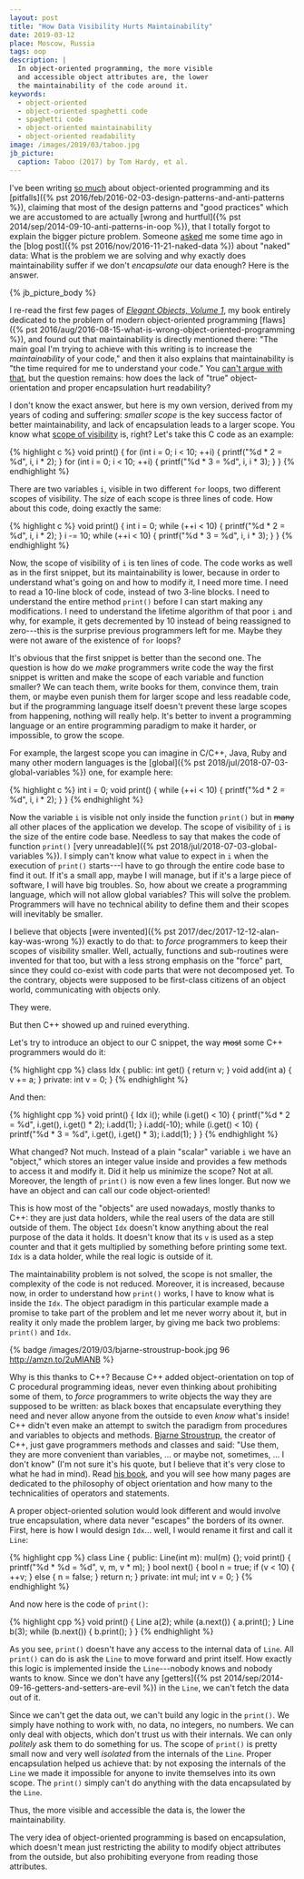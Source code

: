 ```yaml
---
layout: post
title: "How Data Visibility Hurts Maintainability"
date: 2019-03-12
place: Moscow, Russia
tags: oop
description: |
  In object-oriented programming, the more visible
  and accessible object attributes are, the lower
  the maintainability of the code around it.
keywords:
  - object-oriented
  - object-oriented spaghetti code
  - spaghetti code
  - object-oriented maintainability
  - object-oriented readability
image: /images/2019/03/taboo.jpg
jb_picture:
  caption: Taboo (2017) by Tom Hardy, et al.
---
```


I've been writing [so much](/tags/oop.html) about object-oriented programming and its
[pitfalls]({% pst 2016/feb/2016-02-03-design-patterns-and-anti-patterns %}),
claiming that most of the design patterns and "good practices" which we are accustomed to
are actually [wrong and hurtful]({% pst 2014/sep/2014-09-10-anti-patterns-in-oop %}),
that I totally forgot to explain the bigger picture problem.
Someone [asked](https://www.yegor256.com/2016/11/21/naked-data.html#comment-3879044054)
me some time ago in the [blog post]({% pst 2016/nov/2016-11-21-naked-data %})
about "naked" data: What is the problem we are solving and why exactly does maintainability
suffer if we don't _encapsulate_ our data enough? Here is the answer.

<!--more-->

{% jb_picture_body %}

I re-read the first few pages of [_Elegant Objects, Volume 1_](/elegant-objects.html),
my book entirely dedicated to the problem of modern object-oriented programming
[flaws]({% pst 2016/aug/2016-08-15-what-is-wrong-object-oriented-programming %}),
and found out that maintainability is directly mentioned there:
"The main goal I'm trying to achieve with this writing is to
increase the _maintainability_ of your code," and then it also explains
that maintainability is "the time required for me to understand your code." You
[can't argue with that](https://softwareengineering.stackexchange.com/questions/141005),
but the question remains: how does the lack of "true" object-orientation and proper encapsulation
hurt readability?

I don't know the exact answer, but here is my own version, derived from
my years of coding and suffering: _smaller scope_ is the key success factor of
better maintainability, and lack of encapsulation leads to a larger scope. You know what
[scope of visibility](https://en.wikipedia.org/wiki/Scope_%28computer_science%29)
is, right? Let's take this C code as an example:

{% highlight c %}
void print() {
  for (int i = 0; i < 10; ++i) {
    printf("%d * 2 = %d", i, i * 2);
  }
  for (int i = 0; i < 10; ++i) {
    printf("%d * 3 = %d", i, i * 3);
  }
}
{% endhighlight %}

There are two variables `i`, visible in two different `for` loops, two
different scopes of visibility. The _size_ of each scope is three lines of code.
How about this code, doing exactly the same:

{% highlight c %}
void print() {
  int i = 0;
  while (++i < 10) {
    printf("%d * 2 = %d", i, i * 2);
  }
  i -= 10;
  while (++i < 10) {
    printf("%d * 3 = %d", i, i * 3);
  }
}
{% endhighlight %}

Now, the scope of visibility of `i` is ten lines of code. The code works as well
as in the first snippet, but its maintainability is lower, because in order
to understand what's going on and how to modify it, I need more time. I need
to read a 10-line block of code, instead of two 3-line blocks.
I need to understand the entire method `print()` before I can start making any modifications.
I need to understand the lifetime algorithm of that poor `i` and why,
for example, it gets decremented by 10 instead of being reassigned to zero---this is
the surprise previous programmers left for me. Maybe they were not aware of
the existence of `for` loops?

It's obvious that the first snippet is better than the second one.
The question is how do we _make_ programmers write code the way the first
snippet is written and make the scope of each variable and function smaller?
We can teach them, write books for them, convince them, train them, or maybe
even punish them for larger scope and less readable code, but if the
programming language itself doesn't prevent these large scopes from happening,
nothing will really help. It's better to invent a programming language or
an entire programming paradigm to make it harder, or impossible, to grow the scope.

For example, the largest scope you can imagine in C/C++, Java, Ruby and many other
modern languages is the [global]({% pst 2018/jul/2018-07-03-global-variables %})
one, for example here:

{% highlight c %}
int i = 0;
void print() {
  while (++i < 10) {
    printf("%d * 2 = %d", i, i * 2);
  }
}
{% endhighlight %}

Now the variable `i` is visible not only inside the function `print()` but
in <del>many</del> all other places of the application we develop. The scope
of visibility of `i` is the size of the entire code base. Needless to say that
makes the code of function `print()` [very unreadable]({% pst 2018/jul/2018-07-03-global-variables %}).
I simply can't know what value to expect in `i` when the execution of `print()` starts---I
have to go through the entire code base to find it out. If it's a small app, maybe
I will manage, but if it's a large piece of software, I will have big troubles.
So, how about we create a programming language, which will not allow global
variables? This will solve the problem. Programmers will have no technical
ability to define them and their scopes will inevitably be smaller.

I believe that objects [were invented]({% pst 2017/dec/2017-12-12-alan-kay-was-wrong %})
exactly to do that:
to _force_ programmers to keep their scopes of visibility smaller. Well, actually,
functions and sub-routines were invented for that too, but with a less
strong emphasis on the "force" part, since they could co-exist with code
parts that were not decomposed yet. To the contrary, objects were supposed to be first-class
citizens of an object world, communicating with objects only.

They were.

But then C++ showed up and ruined everything.

Let's try to introduce an object to our C snippet, the way
<del>most</del> some C++ programmers would do it:

{% highlight cpp %}
class Idx {
public:
  int get() { return v; }
  void add(int a) { v += a; }
private:
  int v = 0;
}
{% endhighlight %}

And then:

{% highlight cpp %}
void print() {
  Idx i();
  while (i.get() < 10) {
    printf("%d * 2 = %d", i.get(), i.get() * 2);
    i.add(1);
  }
  i.add(-10);
  while (i.get() < 10) {
    printf("%d * 3 = %d", i.get(), i.get() * 3);
    i.add(1);
  }
}
{% endhighlight %}

What changed? Not much. Instead of a plain "scalar" variable `i` we have
an "object," which stores an integer value inside and provides a few methods
to access it and modify it. Did it help us minimize the scope? Not at all. Moreover,
the length of `print()` is now even a few lines longer. But now we have
an object and can call our code object-oriented!

This is how most of the "objects" are used nowadays, mostly thanks to C++: they are just data holders,
while the real users of the data are still outside of them. The object `Idx`
doesn't know anything about the real purpose of the data it holds. It doesn't
know that its `v` is used as a step counter and that it gets multiplied by
something before printing some text. `Idx` is a data holder, while the real
logic is outside of it.

The maintainability problem is not solved, the scope
is not smaller, the complexity of the code is not reduced. Moreover, it is
increased, because now, in order to understand how `print()` works, I have
to know what is inside the `Idx`. The object paradigm in this particular
example made a promise to take part of the problem and let me never worry about it,
but in reality it only made the problem larger, by giving me back two problems:
`print()` and `Idx`.

{% badge /images/2019/03/bjarne-stroustrup-book.jpg 96 http://amzn.to/2uMlANB %}

Why is this thanks to C++? Because C++ added object-orientation on top of C procedural
programming ideas, never even thinking about prohibiting some of them, to _force_
programmers to write objects the way they are supposed to be written: as black
boxes that encapsulate everything they need and never allow anyone from the
outside to even _know_ what's inside! C++ didn't even make an attempt to
switch the paradigm from procedures and variables to objects and methods.
[Bjarne Stroustrup](https://en.wikipedia.org/wiki/Bjarne_Stroustrup), the creator of C++, just gave programmers
methods and classes and said: "Use them, they are more convenient
than variables, ... or maybe not, sometimes, ... I don't know"
(I'm not sure it's his quote, but I believe that it's very close to what he
had in mind). Read [his book](http://amzn.to/2uMlANB), and you will see how many pages are dedicated to
the philosophy of object orientation and how many to the technicalities of
operators and statements.

A proper object-oriented solution would look different and would involve
true encapsulation, where data never "escapes" the borders of its owner. First,
here is how I would design `Idx`... well, I would rename it first and call it
`Line`:

{% highlight cpp %}
class Line {
public:
  Line(int m): mul(m) {};
  void print() {
    printf("%d * %d = %d", v, m, v * m);
  }
  bool next() {
    bool n = true;
    if (v < 10) {
      ++v;
    } else {
      n = false;
    }
    return n;
  }
private:
  int mul;
  int v = 0;
}
{% endhighlight %}

And now here is the code of `print()`:

{% highlight cpp %}
void print() {
  Line a(2);
  while (a.next()) { a.print(); }
  Line b(3);
  while (b.next()) { b.print(); }
}
{% endhighlight %}

As you see, `print()` doesn't have any access to the internal data of `Line`.
All `print()` can do is ask the `Line` to move forward and print itself. How exactly
this logic is implemented inside the `Line`---nobody knows and nobody wants to know.
Since we don't have any [getters]({% pst 2014/sep/2014-09-16-getters-and-setters-are-evil %})
in the `Line`, we can't fetch the data out of it.

Since we can't get the data out, we can't build any logic in the `print()`. We
simply have nothing to work with, no data, no integers, no numbers. We can only
deal with objects, which don't trust us with their internals. We can only _politely_ ask
them to do something for us. The scope of `print()` is pretty small now and
very well _isolated_ from the internals of the `Line`. Proper encapsulation
helped us achieve that: by not exposing the internals of the `Line` we made
it impossible for anyone to invite themselves into its own scope. The `print()` simply can't
do anything with the data encapsulated by the `Line`.

Thus, the more visible and accessible the data is,
the lower the maintainability.

The very idea of object-oriented programming is based on encapsulation, which
doesn't mean just restricting the ability to modify object attributes from the
outside, but also prohibiting everyone from reading those attributes.

